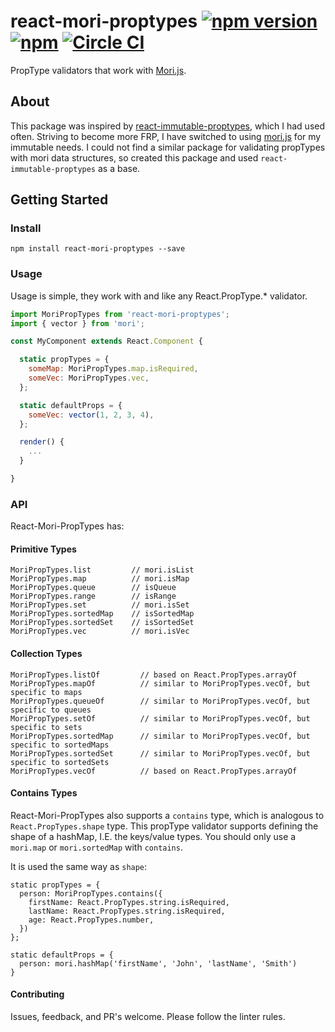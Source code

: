 # react-mori-proptypes [![npm version](https://badge.fury.io/js/react-mori-proptypes.svg)](https://www.npmjs.com/package/react-mori-proptypes) [![npm](https://img.shields.io/npm/dt/react-mori-proptypes.svg?maxAge=2592000)](https://www.npmjs.com/package/react-mori-proptypes) [![Circle CI](https://circleci.com/gh/farism/react-mori-proptypes/tree/master.svg?style=svg)](https://circleci.com/gh/farism/react-mori-proptypes/tree/master)

PropType validators that work with [Mori.js](http://swannodette.github.io/mori/).

## About
This package was inspired by [react-immutable-proptypes](https://github.com/HurricaneJames/react-immutable-proptypes), which I had used often. Striving to become more FRP, I have switched to using [mori.js](http://swannodette.github.io/mori/) for my immutable needs. I could not find a similar package for validating propTypes with mori data structures, so created this package and used `react-immutable-proptypes` as a base.

## Getting Started
### Install
`npm install react-mori-proptypes --save`

### Usage

Usage is simple, they work with and like any React.PropType.* validator.

```js
import MoriPropTypes from 'react-mori-proptypes';
import { vector } from 'mori';

const MyComponent extends React.Component {

  static propTypes = {
    someMap: MoriPropTypes.map.isRequired,
    someVec: MoriPropTypes.vec,
  };

  static defaultProps = {
    someVec: vector(1, 2, 3, 4),
  };

  render() {
    ...
  }

}
```

### API

React-Mori-PropTypes has:

#### Primitive Types

```
MoriPropTypes.list         // mori.isList
MoriPropTypes.map          // mori.isMap
MoriPropTypes.queue        // isQueue
MoriPropTypes.range        // isRange
MoriPropTypes.set          // mori.isSet
MoriPropTypes.sortedMap    // isSortedMap
MoriPropTypes.sortedSet    // isSortedSet
MoriPropTypes.vec          // mori.isVec
```

#### Collection Types

```
MoriPropTypes.listOf         // based on React.PropTypes.arrayOf
MoriPropTypes.mapOf          // similar to MoriPropTypes.vecOf, but specific to maps
MoriPropTypes.queueOf        // similar to MoriPropTypes.vecOf, but specific to queues
MoriPropTypes.setOf          // similar to MoriPropTypes.vecOf, but specific to sets
MoriPropTypes.sortedMap      // similar to MoriPropTypes.vecOf, but specific to sortedMaps
MoriPropTypes.sortedSet      // similar to MoriPropTypes.vecOf, but specific to sortedSets
MoriPropTypes.vecOf          // based on React.PropTypes.arrayOf
```
#### Contains Types

React-Mori-PropTypes also supports a `contains` type, which is analogous to `React.PropTypes.shape` type. This propType validator supports defining the shape of a hashMap, I.E. the keys/value types. You should only use a `mori.map` or `mori.sortedMap` with `contains`.

It is used the same way as `shape`:

```
static propTypes = {
  person: MoriPropTypes.contains({
    firstName: React.PropTypes.string.isRequired,
    lastName: React.PropTypes.string.isRequired,
    age: React.PropTypes.number,
  })
};

static defaultProps = {
  person: mori.hashMap('firstName', 'John', 'lastName', 'Smith')
}
```

#### Contributing

Issues, feedback, and PR's welcome. Please follow the linter rules.
